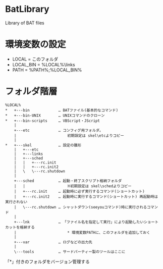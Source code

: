 BatLibrary
==========

Library of BAT files


# 環境変数の設定
- LOCAL = このフォルダ
- LOCAL_BIN = %LOCAL%\links
- PATH = %PATH%;%LOCAL_BIN%


# フォルダ階層
	%LOCAL%
	*	+---bin 			… BATファイル(基本的なコマンド)
	*	+---bin-UNIX		… UNIXコマンドのクローン
	*	+---bin-scripts		… VBScript・JScript
		|
		+---etc				… コンフィグ用フォルダ。
		|						初期設定は skel\etcよりコピー
		|
	*	+---skel			… 設定の雛形
		|   +---etc
		|   +---links
		|   +---sched
		|   |   +---rc.init
		|   |   +---rc.init2
		|   \   \---rc.shutdown
		|
		+---sched			… 起動・終了スクリプト格納フォルダ
		|   |					※初期設定は skel\schedよりコピー
		|   +---rc.init		… 起動時に必ず実行するコマンド(ショートカット)
		|   +---rc.init2	… 起動時に実行するコマンド(ショートカット) 再起動時は実行されない
		|   \---rc.shutdown	… シャットダウン(seeyouコマンド)時に実行されるコマンド
		|
		+---lnk 			… 「ファイル名を指定して実行」により起動したいショートカットを格納する
		|						* 環境変数PATHに、このフォルダを追加しておく
		|
		+---var				… ログなどの出力先
		|
		\---tools           … サードパーティー製のツールはここに

  「*」付きのフォルダをバージョン管理する
